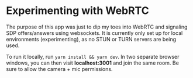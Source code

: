 # Experimenting with WebRTC

The purpose of this app was just to dip my toes into WebRTC and signaling SDP offers/answers using websockets. It is currently only set up for local environments (experimenting), as no STUN or TURN servers are being used.

To run it locally, run `yarn install && yarn dev`. In two separate browser windows, you can then visit **localhost:3001** and join the same room. Be sure to allow the camera + mic permissions.
